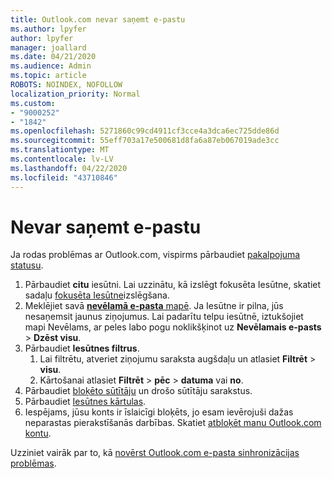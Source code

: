 ```yaml
---
title: Outlook.com nevar saņemt e-pastu
ms.author: lpyfer
author: lpyfer
manager: joallard
ms.date: 04/21/2020
ms.audience: Admin
ms.topic: article
ROBOTS: NOINDEX, NOFOLLOW
localization_priority: Normal
ms.custom:
- "9000252"
- "1842"
ms.openlocfilehash: 5271860c99cd4911cf3cce4a3dca6ec725dde86d
ms.sourcegitcommit: 55eff703a17e500681d8fa6a87eb067019ade3cc
ms.translationtype: MT
ms.contentlocale: lv-LV
ms.lasthandoff: 04/22/2020
ms.locfileid: "43710846"
---
```

# <a name="unable-to-receive-email"></a>Nevar saņemt e-pastu

Ja rodas problēmas ar Outlook.com, vispirms pārbaudiet [pakalpojuma statusu](https://go.microsoft.com/fwlink/p/?linkid=837482).

1. Pārbaudiet **citu** iesūtni. Lai uzzinātu, kā izslēgt fokusēta Iesūtne, skatiet sadaļu [fokusēta Iesūtne](https://support.office.com/article/f714d94d-9e63-4217-9ccb-6cb2986aa1b2)izslēgšana. 
2. Meklējiet savā [ **nevēlamā e-pasta** mapē](https://outlook.live.com/mail/junkemail). Ja Iesūtne ir pilna, jūs nesaņemsit jaunus ziņojumus. Lai padarītu telpu iesūtnē, iztukšojiet mapi Nevēlams, ar peles labo pogu noklikšķinot uz **Nevēlamais e-pasts** > **Dzēst visu**.
3. Pārbaudiet **Iesūtnes filtrus**. 
    1. Lai filtrētu, atveriet ziņojumu saraksta augšdaļu un atlasiet **Filtrēt** > **visu**.
    2. Kārtošanai atlasiet **Filtrēt** > **pēc** > **datuma** vai **no**.
4. Pārbaudiet [bloķēto sūtītāju](https://outlook.live.com/mail/options/mail/junkEmail) un drošo sūtītāju sarakstus.
5. Pārbaudiet [Iesūtnes kārtulas](https://outlook.live.com/mail/options/mail/rules).
6. Iespējams, jūsu konts ir īslaicīgi bloķēts, jo esam ievērojuši dažas neparastas pierakstīšanās darbības. Skatiet [atbloķēt manu Outlook.com kontu](https://support.office.com/article/f4ad2701-d166-4d8b-8a6a-9af2a1f8a4c4).

Uzziniet vairāk par to, kā [novērst Outlook.com e-pasta sinhronizācijas problēmas](https://support.office.com/article/d39e3341-8d79-4bf1-b3c7-ded602233642).